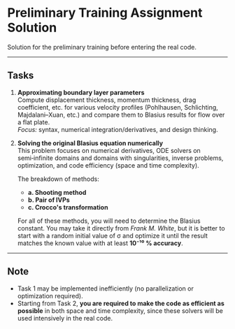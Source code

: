 # Preliminary Training Assignment Solution

Solution for the preliminary training before entering the real code.

---

## Tasks

1. **Approximating boundary layer parameters**  
   Compute displacement thickness, momentum thickness, drag coefficient, etc. for various velocity profiles (Pohlhausen, Schlichting, Majdalani–Xuan, etc.) and compare them to Blasius results for flow over a flat plate.  
   *Focus:* syntax, numerical integration/derivatives, and design thinking.

2. **Solving the original Blasius equation numerically**  
   This problem focuses on numerical derivatives, ODE solvers on semi‑infinite domains and domains with singularities, inverse problems, optimization, and code efficiency (space and time complexity).  

   The breakdown of methods:
   - **a. Shooting method**  
   - **b. Pair of IVPs**  
   - **c. Crocco's transformation**

   For all of these methods, you will need to determine the Blasius constant. You may take it directly from *Frank M. White*, but it is better to start with a random initial value of σ and optimize it until the result matches the known value with at least **10⁻¹⁰ % accuracy**.

---

## Note

- Task 1 may be implemented inefficiently (no parallelization or optimization required).  
- Starting from Task 2, **you are required to make the code as efficient as possible** in both space and time complexity, since these solvers will be used intensively in the real code.
